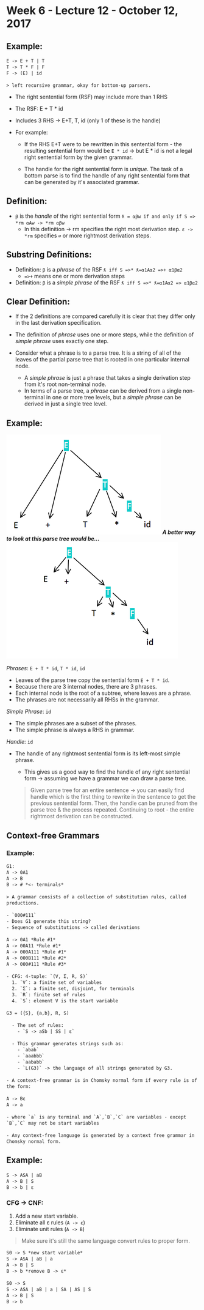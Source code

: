 # Week 6 - Lecture 12 - October 12, 2017
## Example:

    E -> E + T | T
    T -> T * F | F
    F -> (E) | id

    > left recursive grammar, okay for bottom-up parsers.

  - The right sentential form (RSF) may include more than 1 RHS
  - The RSF: E + T * id
  - Includes 3 RHS -> E+T, T, id (only 1 of these is the handle)

  - For example:
    - If the RHS E+T were to be rewritten in this sentential form - the resulting sentential form would be `E * id` -> but E * id is not a legal right sentential form by the given grammar.

    - The handle for the right sentential form is *unique*. The task of a bottom parse is to find the handle of any right sentential form that can be generated by it's associated grammar.

## Definition:
  - `β` is the *handle* of the right sentential form `ƛ = ⍺βw if and only if S => *rm ⍺Aw -> *rm ⍺βw`
    - In this definition -> rm specifies the right most derivation step. `ε -> *rm` specifies `⌀` or more rightmost derivation steps.

## Substring Definitions:
  - Definition: `β` is a *phrase* of the RSF `ƛ iff S =>* ƛ=⍺1A⍺2 =>+ ⍺1β⍺2`
    - `=>+` means one or more derivation steps
  - Definition: `β` is a *simple phrase* of the RSF `ƛ iff S =>* ƛ=⍺1A⍺2 => ⍺1β⍺2`

## Clear Definition:
  - If the 2 definitions are compared carefully it is clear that they differ only in the last derivation specification.
  - The definition of *phrase* uses one or more steps, while the definition of *simple phrase* uses exactly one step.

  - Consider what a phrase is to a parse tree. It is a string of all of the leaves of the partial parse tree that is rooted in one particular internal node.
    - A *simple phrase* is just a phrase that takes a single derivation step from it's root non-terminal node.
    - In terms of a parse tree, a *phrase* can be derived from a single non-terminal in one or more tree levels, but a *simple phrase* can be derived in just a single tree level.

## Example:
![Figure 1: Parse Tree](../images/wk6l12fig1.png)
**_A better way to look at this parse tree would be..._**
![Figure 2: A better way to visualize the same parse tree.](../images/wk6l12fig2.png)

*Phrases*: `E + T * id`, `T * id`, `id`
  - Leaves of the parse tree copy the sentential form `E + T * id`.
  - Because there are 3 internal nodes, there are 3 phrases.
  - Each internal node is the root of a subtree, where leaves are a phrase.
  - The phrases are not necessarily all RHSs in the grammar.

*Simple Phrase*: `id`
  - The simple phrases are a subset of the phrases.
  - The simple phrase is always a RHS in grammar.

*Handle*: `id`
  - The handle of any rightmost sentential form is its left-most simple phrase.
    - This gives us a good way to find the handle of any right sentential form -> assuming we have a grammar we can draw a parse tree.

    > Given parse tree for an entire sentence -> you can easily find handle which is the first thing to rewrite in the sentence to get the previous sentential form. Then, the handle can be pruned from the parse tree & the process repeated. Continuing to root - the entire rightmost derivation can be constructed.

## Context-free Grammars
### Example:

    G1:
    A -> 0A1
    A -> B
    B -> # *<- terminals*

    > A grammar consists of a collection of substitution rules, called productions.

    - `000#111`
    - Does G1 generate this string?
    - Sequence of substitutions -> called derivations

    A -> 0A1 *Rule #1*
    A -> 00A11 *Rule #1*
    A -> 000A111 *Rule #1*
    A -> 000B111 *Rule #2*
    A -> 000#111 *Rule #3*

    - CFG: 4-tuple: `(V, Σ, R, S)`
      1. `V`: a finite set of variables
      2. `Σ`: a finite set, disjoint, for terminals
      3. `R`: finite set of rules
      4. `S`: element V is the start variable

    G3 = ({S}, {a,b}, R, S)

      - The set of rules:
        - `S -> aSb | SS | ε`

      - This grammar generates strings such as:
        - `abab`
        - `aaabbb`
        - `aababb`
        - `L(G3)` -> the language of all strings generated by G3.

    - A context-free grammar is in Chomsky normal form if every rule is of the form:

    A -> Bε
    A -> a

    - where `a` is any terminal and `A`,`B`,`C` are variables - except `B`,`C` may not be start variables

    - Any context-free language is generated by a context free grammar in Chomsky normal form.

## Example:

    S -> ASA | aB
    A -> B | S
    B -> b | ε


### CFG -> CNF:
  1. Add a new start variable.
  2. Eliminate all ε rules (`A -> ε`)
  3. Eliminate unit rules (`A -> B`)
  > Make sure it's still the same language convert rules to proper form.


    S0 -> S *new start variable*
    S -> ASA | aB | a
    A -> B | S
    B -> b *remove B -> ε*

    S0 -> S
    S -> ASA | aB | a | SA | AS | S
    A -> B | S
    B -> b
